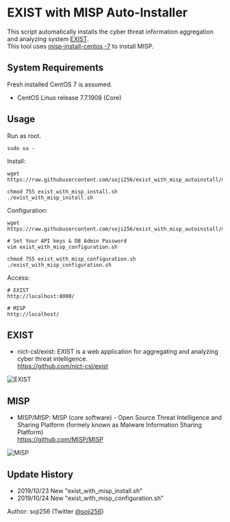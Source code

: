 # EXIST with MISP Auto-Installer

This script automatically installs the cyber threat information aggregation and analyzing system [EXIST](https://github.com/nict-csl/exist).  
This tool uses [misp-install-centos -7](https://github.com/vodkappa/misp-install-centos-7) to install MISP.

## System Requirements
Fresh installed CentOS 7 is assumed.

- CentOS Linux release 7.7.1908 (Core)

## Usage
Run as root.
```
sudo su -
```
Install:
```
wget https://raw.githubusercontent.com/soji256/exist_with_misp_autoinstall/master/exist_with_misp_install.sh

chmod 755 exist_with_misp_install.sh
./exist_with_misp_install.sh
```
Configuration:
```
wget https://raw.githubusercontent.com/soji256/exist_with_misp_autoinstall/master/exist_with_misp_configuration.sh

# Set Your API keys & DB Admin Password
vim exist_with_misp_configuration.sh

chmod 755 exist_with_misp_configuration.sh
./exist_with_misp_configuration.sh
```
Access:
```
# EXIST
http://localhost:8000/

# MISP
http://localhost/
```

## EXIST
- nict-csl/exist: EXIST is a web application for aggregating and analyzing cyber threat intelligence.  
https://github.com/nict-csl/exist  

![EXIST](https://github.com/soji256/exist_with_misp_autoinstall/blob/master/img/exist.png "EXIST")

## MISP
- MISP/MISP: MISP (core software) - Open Source Threat Intelligence and Sharing Platform (formely known as Malware Information Sharing Platform)  
https://github.com/MISP/MISP  

![MISP](https://github.com/soji256/exist_with_misp_autoinstall/blob/master/img/misp.png "MISP")


## Update History 
- 2019/10/23 New "exist_with_misp_install.sh"
- 2019/10/24 New "exist_with_misp_configuration.sh"


Author: soji256 (Twitter [@soji256](https://twitter.com/soji256))
